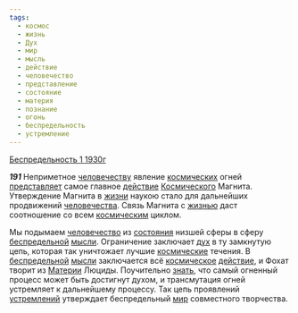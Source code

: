 ```yaml
---
tags:
  - космос
  - жизнь
  - Дух
  - мир
  - мысль
  - действие
  - человечество
  - представление
  - состояние
  - материя
  - познание
  - огонь
  - беспредельность
  - устремление
---
```


[Беспредельность 1 1930г](https://127.0.0.1:4002/agni/1930)

___191___
Неприметное [человечеству](../../../tags/#[человечество](../../../tags/#человечество)) явление [космических](../../../tags/#космос) огней [представляет](../../../tags/#представление) самое главное [действие](../../../tags/#действие) [Космического](../../../tags/#космос) Магнита. Утверждение Магнита в [жизни](../../../tags/#жизнь) наукою стало для дальнейших продвижений [человечества](../../../tags/#[человечество](../../../tags/#человечество)). Связь Магнита с [жизнью](../../../tags/#жизнь) даст соотношение со всем [космическим](../../../tags/#космос) циклом.   

Мы подымаем [человечество](../../../tags/#человечество) из [состояния](../../../tags/#состояние) низшей сферы в сферу [беспредельной](../../../tags/#беспредельность) [мысли](../../../tags/#мысль). Ограничение заключает [дух](../../../tags/#Дух) в ту замкнутую цепь, которая так уничтожает лучшие [космические](../../../tags/#космос) течения. В [беспредельной](../../../tags/#беспредельность) [мысли](../../../tags/#мысль) заключается всё [космическое](../../../tags/#космос) [действие](../../../tags/#действие), и Фохат творит из [Материи](../../../tags/#материя) Люциды. Поучительно [знать](../../../tags/#познание), что самый огненный процесс может быть достигнут духом, и трансмутация огней устремляет к дальнейшему процессу. Так цепь проявлений [устремлений](../../../tags/#устремление) утверждает беспредельный [мир](../../../tags/#мир) совместного творчества.